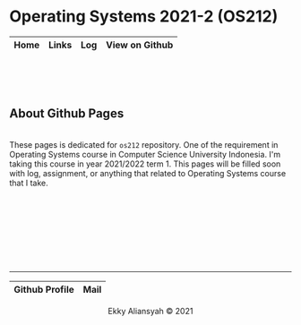 # Operating Systems 2021-2 (OS212)

| Home | Links | Log | View on Github |
| ---- | ----- | --- | -------------- |

<p align="justify">
    <br>
    <br>
    <br>
    <h2>About Github Pages</h2>
    <br>
    These pages is dedicated for <code>os212</code> repository. One of the requirement in Operating Systems
    course in Computer Science University Indonesia. I'm taking this course in year 2021/2022 term 1.
    This pages will be filled soon with log, assignment, or anything that related to 
    Operating Systems course that I take.
    <br>
    <br>
    <br>
    <br>
    <br>
    <br>
    <br>
    <br>
    <br>
</p>

---

| Github Profile | Mail |
| -------------- | ---- |

<p align="center">
    Ekky Aliansyah &copy; 2021
</p>